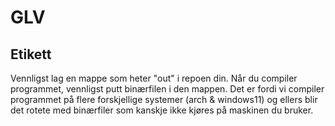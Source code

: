 # GLV
## Etikett
Vennligst lag en mappe som heter "out" i repoen din. Når du compiler programmet, vennligst putt binærfilen i den mappen.
Det er fordi vi compiler programmet på flere forskjellige systemer (arch & windows11) og ellers blir det rotete med binærfiler som kanskje ikke kjøres på maskinen du bruker.
